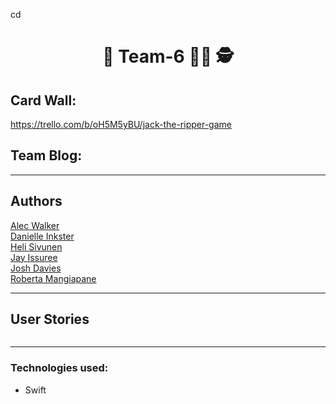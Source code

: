 cd <h1 align="center">🔎 Team-6 🕵️‍♀️ 🕵</h1>


## Card Wall:
https://trello.com/b/oH5M5yBU/jack-the-ripper-game

## Team Blog:

------
## Authors
[Alec Walker](https://github.com/AlecDWalker)  
[Danielle Inkster](https://github.com/DanielleInkster)  
[Heli Sivunen](https://github.com/PacificRebel)  
[Jay Issuree](https://github.com/JayIssuree)  
[Josh Davies](https://github.com/JoshDavies)    
[Roberta Mangiapane](https://github.com/robertamangiapane)  

--------
## User Stories
```

```


----------------
### Technologies used:
- Swift
